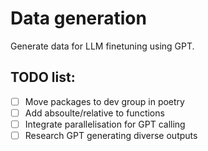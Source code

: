 # Data generation
Generate data for LLM finetuning using GPT.

## TODO list:

- [ ] Move packages to dev group in poetry
- [ ] Add absoulte/relative to functions
- [ ] Integrate parallelisation for GPT calling
- [ ] Research GPT generating diverse outputs